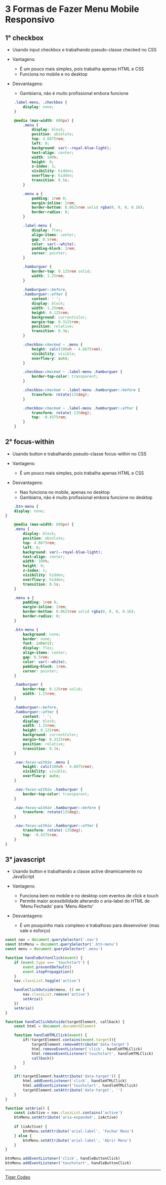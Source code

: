 # 3 Formas de Fazer Menu Mobile Responsivo

## 1° checkbox
- Usando input checkbox e trabalhando pseudo-classe checked no CSS

- Vantagens:
    - É um pouco mais simples, pois trabalha apenas HTML e CSS
    - Funciona no mobile e no desktop
- Desvantagens:
    - Gambiarra, não é muito profissional embora funcione
    
```css
    .label-menu, .checkbox {
        display: none;
    }

    @media (max-width: 600px) {
        .menu {
            display: block;
            position: absolute;
            top: 4.6875rem;
            left: 0;
            background: var(--royal-blue-light);
            text-align: center;
            width: 100%;
            height: 0;
            z-index: 1;
            visibility: hidden;
            overflow-y: hidden;
            transition: 0.5s;
        }

        .menu a {
            padding: 1rem 0;
            margin-inline: 1rem;
            border-bottom: 0.0625rem solid rgba(0, 0, 0, 0.16);
            border-radius: 0;
        }

        .label-menu {
            display: flex;
            align-items: center;
            gap: 0.5rem;
            color: var(--white);
            padding-block: 1rem;
            cursor: pointer;
        }

        .hamburguer {
            border-top: 0.125rem solid;
            width: 1.25rem;
        }
        
        .hamburguer::before,
        .hamburguer::after {
            content: ' ';
            display: block;
            width: 1.25rem;
            height: 0.125rem;
            background: currentColor;
            margin-top: 0.3125rem;
            position: relative;
            transition: 0.3s;
        }

        .checkbox:checked ~ .menu {
            height: calc(100vh - 4.6875rem);
            visibility: visible;
            overflow-y: auto;
        }

        .checkbox:checked ~ .label-menu .hamburguer {
            border-top-color: transparent;
        }

        .checkbox:checked ~ .label-menu .hamburguer::before {
            transform: rotate(135deg);
        }

        .checkbox:checked ~ .label-menu .hamburguer::after {
            transform: rotate(-135deg);
            top: -0.4375rem;
        }
    }
```

## 2° focus-within
- Usando button e trabalhando pseudo-classe focus-within no CSS

- Vantagens:
    - É um pouco mais simples, pois trabalha apenas HTML e CSS
- Desvantagens:
    - Nao funciona no mobile, apenas no desktop
    - Gambiarra, não é muito profissional embora funcione no desktop
    
```css
    .btn-menu {
    display: none;
}

    @media (max-width: 600px) {
    .menu {
        display: block;
        position: absolute;
        top: 4.6875rem;
        left: 0;
        background: var(--royal-blue-light);
        text-align: center;
        width: 100%;
        height: 0;
        z-index: 1;
        visibility: hidden;
        overflow-y: hidden;
        transition: 0.5s;
    }

    .menu a {
        padding: 1rem 0;
        margin-inline: 1rem;
        border-bottom: 0.0625rem solid rgba(0, 0, 0, 0.16);
        border-radius: 0;
    }

    .btn-menu {
        background: none;
        border: none;
        font: inherit;
        display: flex;
        align-items: center;
        gap: 0.5rem;
        color: var(--white);
        padding-block: 1rem;
        cursor: pointer;
    }

    .hamburguer {
        border-top: 0.125rem solid;
        width: 1.25rem;
    }

    .hamburguer::before,
    .hamburguer::after {
        content: ' ';
        display: block;
        width: 1.25rem;
        height: 0.125rem;
        background: currentColor;
        margin-top: 0.3125rem;
        position: relative;
        transition: 0.3s;
    }

    .nav:focus-within .menu {
        height: calc(100vh - 4.6875rem);
        visibility: visible;
        overflow-y: auto;
    }

    .nav:focus-within .hamburguer {
        border-top-color: transparent;
    }

    .nav:focus-within .hamburguer::before {
        transform: rotate(135deg);
    }

    .nav:focus-within .hamburguer::after {
        transform: rotate(-135deg);
        top: -0.4375rem;
    }
}
```

## 3° javascript
- Usando button e trabalhando a classe active dinamicamente no JavaScript

- Vantagens:
    - Funciona bem no mobile e no desktop com eventos de click e touch
    - Permite maior acessibilidade alterando o aria-label do HTML de 'Menu Fechado' para 'Menu Aberto'
- Desvantagens:
    - É um pouquinho mais complexo e trabalhoso para desenvolver (mas vale o esforço)

```js
const nav = document.querySelector('.nav')
const btnMenu = document.querySelector('.btn-menu')
const menu = document.querySelector('.menu')

function handleButtonClick(event) {
    if (event.type === 'touchstart') {
        event.preventDefault()
        event.stopPropagation()
    }
    nav.classList.toggle('active')

    handleClickOutside(menu, () => {
        nav.classList.remove('active')
        setAria()
    })
    setAria()
}

function handleClickOutside(targetElement, callback) {
    const html = document.documentElement

    function handleHTMLClick(event) {
        if(!targetElement.contains(event.target)){
            targetElement.removeAttribute('data-target')
            html.removeEventListener('click', handleHTMLClick)
            html.removeEventListener('touchstart', handleHTMLClick)
            callback()
        }
    }

    if(!targetElement.hasAttribute('data-target')) {
        html.addEventListener('click', handleHTMLClick)
        html.addEventListener('touchstart', handleHTMLClick)
        targetElement.setAttribute('data-target', '')
    }
}

function setAria() {
    const isActive = nav.classList.contains('active')
    btnMenu.setAttribute('aria-expanded', isActive)
    
    if (isActive) {
        btnMenu.setAttribute('arial-label', 'Fechar Menu')
    } else {
        btnMenu.setAttribute('arial-label', 'Abrir Menu')
    }
}

btnMenu.addEventListener('click', handleButtonClick)
btnMenu.addEventListener('touchstart', handleButtonClick)
```
___

[Tiger Codes](https://www.youtube.com/watch?v=5iGoLFkIVl4&list=PLn-1oXF21q6IwN9F3qZF9-2yEpkAtjU9w&index=2)
